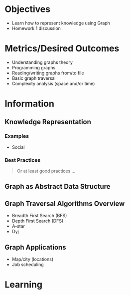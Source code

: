 # Objectives

* Learn how to represent knowledge using Graph
* Homework 1 discussion

# Metrics/Desired Outcomes

* Understanding graphs theory
* Programming graphs
* Reading/writing graphs from/to file
* Basic graph traversal
* Complexity analysis (space and/or time)

# Information

## Knowledge Representation

### Examples

* Social 

### Best Practices

> Or at least good practices ...

## Graph as Abstract Data Structure

## Graph Traversal Algorithms Overview

* Breadth First Search (BFS)
* Depth First Search (DFS)
* A-star
* Dyj

## Graph Applications

* Map/city (locations)
* Job scheduling

# Learning